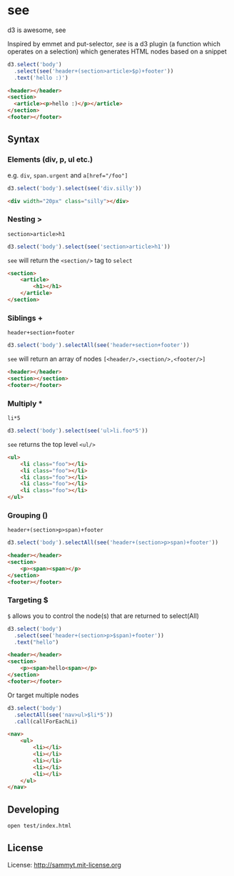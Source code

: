 see
===

d3 is awesome, see

Inspired by emmet and put-selector, _see_ is a d3 plugin (a function
which operates on a selection) which generates HTML nodes based on a snippet

```javascript
d3.select('body')
  .select(see('header+(section>article>$p)+footer'))
  .text('hello :)')
```

```html
<header></header>
<section>
  <article><p>hello :)</p></article>
</section>
<footer></footer>
```

Syntax
------

### Elements (div, p, ul etc.)


e.g. `div`, `span.urgent` and `a[href="/foo"]`

```javascript
d3.select('body').select(see('div.silly'))
```

```html
<div width="20px" class="silly"></div>
```

### Nesting >

`section>article>h1`

```javascript
d3.select('body').select(see('section>article>h1'))
```
`see` will return the `<section/>` tag to `select`

```html
<section>
    <article>
        <h1></h1>
    </article>
</section>
```

### Siblings +

`header+section+footer`

```javascript
d3.select('body').selectAll(see('header+section+footer'))
```
`see` will return an array of nodes `[<header/>,<section/>,<footer/>]`

```html
<header></header>
<section></section>
<footer></footer>
```

### Multiply *

`li*5`

```javascript
d3.select('body').select(see('ul>li.foo*5'))
```

`see` returns the top level `<ul/>`

```html
<ul>
    <li class="foo"></li>
    <li class="foo"></li>
    <li class="foo"></li>
    <li class="foo"></li>
    <li class="foo"></li>
</ul>
```

### Grouping ()

`header+(section>p>span)+footer`

```javascript
d3.select('body').selectAll(see('header+(section>p>span)+footer'))
```

```html
<header></header>
<section>
    <p><span><span></p>
</section>
<footer></footer>
```

### Targeting $

`$` allows you to control the node(s) that are returned to select(All)

```javascript
d3.select('body')
  .select(see('header+(section>p>$span)+footer'))
  .text("hello")
```

```html
<header></header>
<section>
    <p><span>hello<span></p>
</section>
<footer></footer>
```

Or target multiple nodes

```javascript
d3.select('body')
  .selectAll(see('nav>ul>$li*5'))
  .call(callForEachLi)
```

```html
<nav>
    <ul>
        <li></li>
        <li></li>
        <li></li>
        <li></li>
        <li></li>
    </ul>
</nav>
```


Developing
----------

```
open test/index.html
```


License
-------

License: http://sammyt.mit-license.org
